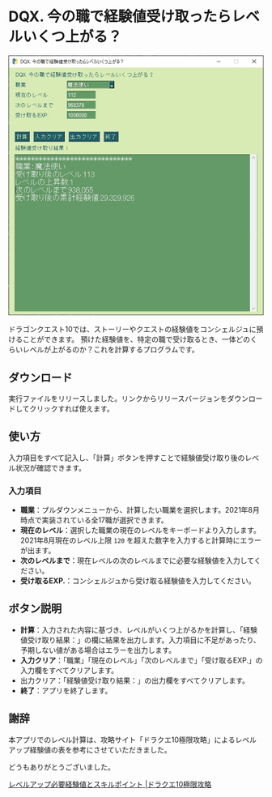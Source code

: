 # DQX. 今の職で経験値受け取ったらレベルいくつ上がる？

![](https://github.com/wazakkyd/dqx_exp_receive/blob/images/sample.jpg?raw=true)

ドラゴンクエスト10では、ストーリーやクエストの経験値をコンシェルジュに預けることができます。
預けた経験値を、特定の職で受け取るとき、一体どのくらいレベルが上がるのか？これを計算するプログラムです。

## ダウンロード

実行ファイルをリリースしました。リンクからリリースバージョンをダウンロードしてクリックすれば使えます。

## 使い方

入力項目をすべて記入し、「計算」ボタンを押すことで経験値受け取り後のレベル状況が確認できます。

### 入力項目

- **職業**：プルダウンメニューから、計算したい職業を選択します。2021年8月時点で実装されている全17職が選択できます。
- **現在のレベル**：選択した職業の現在のレベルをキーボードより入力します。2021年8月現在のレベル上限 `120` を超えた数字を入力すると計算時にエラーが出ます。
- **次のレベルまで**：現在レベルの次のレベルまでに必要な経験値を入力してください。
- **受け取るEXP.**：コンシェルジュから受け取る経験値を入力してください。

## ボタン説明

- **計算**：入力された内容に基づき、レベルがいくつ上がるかを計算し、「経験値受け取り結果：」の欄に結果を出力します。入力項目に不足があったり、予期しない値がある場合はエラーを出力します。
- **入力クリア**：「職業」「現在のレベル」「次のレベルまで」「受け取るEXP.」の入力欄をすべてクリアします。
- 出力クリア：「経験値受け取り結果：」の出力欄をすべてクリアします。
- **終了**：アプリを終了します。



## 謝辞

本アプリでのレベル計算は、攻略サイト「ドラクエ10極限攻略」によるレベルアップ経験値の表を参考にさせていただきました。

どうもありがとうございました。

[レベルアップ必要経験値とスキルポイント \|ドラクエ10極限攻略](https://xn--10-yg4a1a3kyh.jp/dq10_level.html)

